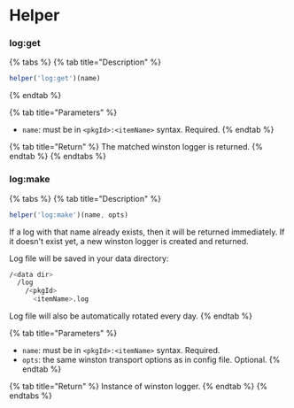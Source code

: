 # Helper

### log:get

{% tabs %}
{% tab title="Description" %}
```javascript
helper('log:get')(name)
```
{% endtab %}

{% tab title="Parameters" %}
* `name`: must be in `<pkgId>:<itemName>` syntax. Required.
{% endtab %}

{% tab title="Return" %}
The matched winston logger is returned.
{% endtab %}
{% endtabs %}

### log:make

{% tabs %}
{% tab title="Description" %}
```javascript
helper('log:make')(name, opts)
```

If a log with that name already exists, then it will be returned immediately. If it doesn't exist yet, a new winston logger is created and returned. 

Log file will be saved in your data directory:

```bash
/<data dir>
  /log
    /<pkgId>
      <itemName>.log
```

Log file will also be automatically rotated every day.
{% endtab %}

{% tab title="Parameters" %}
* `name`: must be in `<pkgId>:<itemName>` syntax. Required.
* `opts`: the same winston transport options as in config file. Optional.
{% endtab %}

{% tab title="Return" %}
Instance of winston logger.
{% endtab %}
{% endtabs %}



